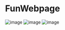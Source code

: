# FunWebpage
![image](https://github.com/Cdogg443/FunWebpage/assets/105624898/83d9c421-eb71-48d4-8d29-f7a60c50cd57)
![image](https://github.com/Cdogg443/FunWebpage/assets/105624898/32626a6a-afc1-4993-94c8-ef3859922ddd)
![image](https://github.com/Cdogg443/FunWebpage/assets/105624898/83be81db-d92f-4e29-8e0b-c5f01b8969f6)
